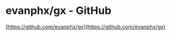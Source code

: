 <!--
id: 5580986268
link: http://tumblr.atmos.org/post/5580986268/evanphx-gx-github
slug: evanphx-gx-github
date: Tue May 17 2011 11:23:32 GMT-0700 (PDT)
publish: 2011-05-017
tags: 
title: evanphx/gx - GitHub
-->


evanphx/gx - GitHub
===================

[https://github.com/evanphx/gx](https://github.com/evanphx/gx)

